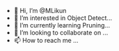 - 👋 Hi, I’m @MLikun
- 👀 I’m interested in Object Detect...
- 🌱 I’m currently learning Pruning...
- 💞️ I’m looking to collaborate on ...
- 📫 How to reach me ...

<!---
MLikun/MLikun is a ✨ special ✨ repository because its `README.md` (this file) appears on your GitHub profile.
You can click the Preview link to take a look at your changes.
--->
